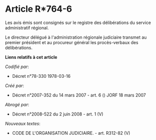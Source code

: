 # Article R*764-6

Les avis émis sont consignés sur le registre des délibérations du service administratif régional.

Le directeur délégué à l'administration régionale judiciaire transmet au premier président et au procureur général les
procès-verbaux des délibérations.

**Liens relatifs à cet article**

_Codifié par_:

  - Décret n°78-330 1978-03-16

_Créé par_:

  - Décret n°2007-352 du 14 mars 2007 - art. 6 () JORF 18 mars 2007

_Abrogé par_:

  - Décret n°2008-522 du 2 juin 2008 - art. 1 (V)

_Nouveaux textes_:

  - CODE DE L'ORGANISATION JUDICIAIRE. - art. R312-82 (V)
